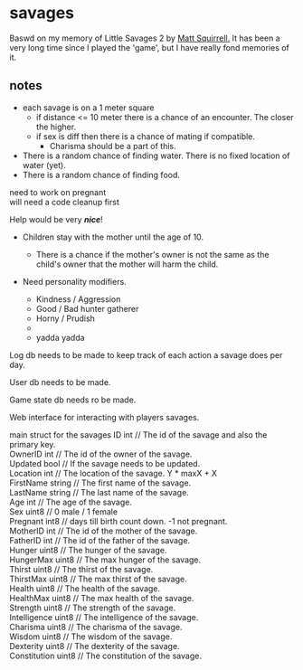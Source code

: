 # savages

Baswd on my memory of Little Savages 2 by [Matt Squirrell.](http://www.sadcow.co.uk/)
It has been a very long time since I played the 'game', but I have really fond memories of it.

## notes
- each savage is on a 1 meter square
  - if distance <= 10 meter there is a chance of an encounter. The closer the higher.
  - if sex is diff then there is a chance of mating if compatible. 
    - Charisma should be a part of this. 
- There is a random chance of finding water. There is no fixed location of water (yet).
- There is a random chance of finding food. 


need to work on pregnant  
will need a code cleanup first

Help would be very ***nice***!


- Children stay with the mother until the age of 10.  
  - There is a chance if the mother's owner is not the same as the child's owner that the mother will harm the child.

- Need personality modifiers.
  - Kindness / Aggression
  - Good / Bad hunter gatherer
  - Horny / Prudish
  - 
  - yadda yadda 


Log db needs to be made to keep track of each action a savage does per day.

User db needs to be made.

Game state db needs ro be made.

Web interface for interacting with players savages.

main struct for the savages
	ID           int    // The id of the savage and also the primary key.  
	OwnerID      int    // The id of the owner of the savage.  
	Updated      bool   // If the savage needs to be updated.  
	Location     int    // The location of the savage. Y * maxX + X  
	FirstName    string // The first name of the savage.  
	LastName     string // The last name of the savage.  
	Age          int    // The age of the savage.  
	Sex          uint8  // 0 male / 1 female  
	Pregnant     int8   // days till birth count down. -1 not pregnant.  
	MotherID     int    // The id of the mother of the savage.  
	FatherID     int    // The id of the father of the savage.  
	Hunger       uint8  // The hunger of the savage.  
	HungerMax    uint8  // The max hunger of the savage.  
	Thirst       uint8  // The thirst of the savage.  
	ThirstMax    uint8  // The max thirst of the savage.  
	Health       uint8  // The health of the savage.  
	HealthMax    uint8  // The max health of the savage.  
	Strength     uint8  // The strength of the savage.  
	Intelligence uint8  // The intelligence of the savage.  
	Charisma     uint8  // The charisma of the savage.  
	Wisdom       uint8  // The wisdom of the savage.  
	Dexterity    uint8  // The dexterity of the savage.  
	Constitution uint8  // The constitution of the savage.  

  

